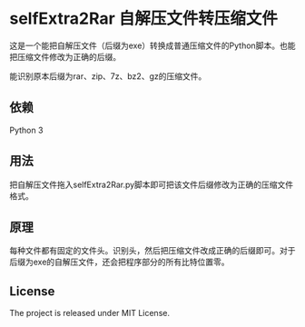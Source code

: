 # selfExtra2Rar 自解压文件转压缩文件

这是一个能把自解压文件（后缀为exe）转换成普通压缩文件的Python脚本。也能把压缩文件修改为正确的后缀。

能识别原本后缀为rar、zip、7z、bz2、gz的压缩文件。

## 依赖 

Python 3

## 用法 

把自解压文件拖入selfExtra2Rar.py脚本即可把该文件后缀修改为正确的压缩文件格式。

## 原理

每种文件都有固定的文件头。识别头，然后把压缩文件改成正确的后缀即可。对于后缀为exe的自解压文件，还会把程序部分的所有比特位置零。

## License

The project is released under MIT License.
